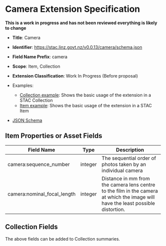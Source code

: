 # Camera Extension Specification

**This is a work in progress and has not been reviewed everything is likely to
change**

- **Title**: Camera
- **Identifier**:
  <https://stac.linz.govt.nz/v0.0.13/camera/schema.json>
- **Field Name Prefix**: camera
- **Scope**: Item, Collection
- **Extension Classification**: Work In Progress (Before proposal)

- Examples:
  - [Collection example](https://stac.linz.govt.nz/v0.0.13/camera/examples/collection.json): Shows the basic usage of the
    extension in a STAC Collection
  - [Item example](https://stac.linz.govt.nz/v0.0.13/camera/examples/item.json): Shows the basic usage of the extension
    in a STAC Item
- [JSON Schema](https://stac.linz.govt.nz/v0.0.13/camera/schema.json)

## Item Properties or Asset Fields

| Field Name                  | Type    | Description                                                                                                                      |
| --------------------------- | ------- | -------------------------------------------------------------------------------------------------------------------------------- |
| camera:sequence_number      | integer | The sequential order of photos taken by an individual camera                                                                     |
| camera:nominal_focal_length | integer | Distance in mm from the camera lens centre to the film in the camera at which the image will have the least possible distortion. |

## Collection Fields

The above fields can be added to Collection summaries.
